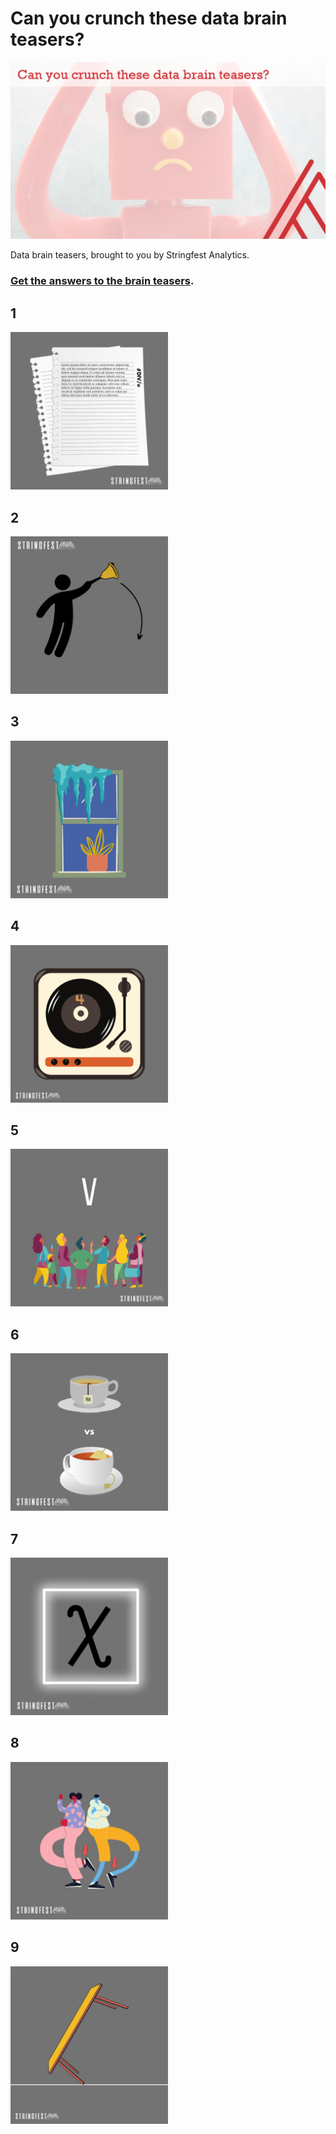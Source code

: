# Can you crunch these data brain teasers?

![Data brain teasers cover](data-brain-teasers.png)

Data brain teasers, brought to you by Stringfest Analytics.

### [Get the answers to the brain teasers](http://stringfestanalytics.com/subscribe/). 



## 1

<img src="images/stringfest-brain-teaser-1.png" width="50%">



## 2

<img src="images/stringfest-brain-teaser-2.png" width="50%">




## 3

<img src="images/stringfest-brain-teaser-3.png" width="50%">



## 4

<img src="images/stringfest-brain-teaser-4.png" width="50%">



## 5

<img src="images/stringfest-brain-teaser-5.png" width="50%">



## 6

<img src="images/stringfest-brain-teaser-6.png" width="50%">



## 7

<img src="images/stringfest-brain-teaser-7.png" width="50%">


## 8

<img src="images/stringfest-brain-teaser-8.png" width="50%">



## 9

<img src="images/stringfest-brain-teaser-9.png" width="50%">
